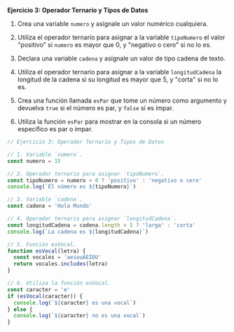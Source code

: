 **Ejercicio 3: Operador Ternario y Tipos de Datos**

1. Crea una variable `numero` y asígnale un valor numérico cualquiera.

2. Utiliza el operador ternario para asignar a la variable `tipoNumero` el valor "positivo" si `numero` es mayor que 0, y "negativo o cero" si no lo es.

3. Declara una variable `cadena` y asígnale un valor de tipo cadena de texto.

4. Utiliza el operador ternario para asignar a la variable `longitudCadena` la longitud de la cadena si su longitud es mayor que 5, y "corta" si no lo es.

5. Crea una función llamada `esPar` que tome un número como argumento y devuelva `true` si el número es par, y `false` si es impar.

6. Utiliza la función `esPar` para mostrar en la consola si un número específico es par o impar.

```javascript
// Ejercicio 3: Operador Ternario y Tipos de Datos

// 1. Variable `numero`.
const numero = 15

// 2. Operador ternario para asignar `tipoNumero`.
const tipoNumero = numero > 0 ? 'positivo' : 'negativo o cero'
console.log(`El número es ${tipoNumero}`)

// 3. Variable `cadena`.
const cadena = 'Hola Mundo'

// 4. Operador ternario para asignar `longitudCadena`.
const longitudCadena = cadena.length > 5 ? 'larga' : 'corta'
console.log(`La cadena es ${longitudCadena}`)

// 5. Función esVocal.
function esVocal(letra) {
  const vocales = 'aeiouAEIOU'
  return vocales.includes(letra)
}

// 6. Utiliza la función esVocal.
const caracter = 'e'
if (esVocal(caracter)) {
  console.log(`${caracter} es una vocal`)
} else {
  console.log(`${caracter} no es una vocal`)
}
```
